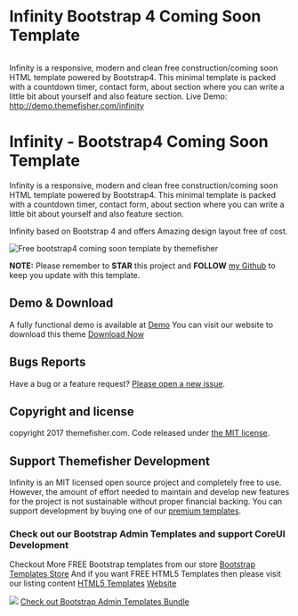 Infinity Bootstrap 4 Coming Soon Template
=========================================

<img src="https://cloud.githubusercontent.com/assets/10640964/21547903/299b8ffa-ce13-11e6-9a63-f4b941313b49.jpg" alt="">


Infinity is a responsive, modern and clean free construction/coming soon HTML template powered by Bootstrap4. This minimal template is packed with a countdown timer, contact form, about section where you can write a little bit about yourself and also feature section.
Live Demo: http://demo.themefisher.com/infinity


# Infinity - Bootstrap4 Coming Soon Template

Infinity is a responsive, modern and clean free construction/coming soon HTML template powered by Bootstrap4. This minimal template is packed with a countdown timer, contact form, about section where you can write a little bit about yourself and also feature section.

Infinity based on Bootstrap 4 and offers Amazing design layout free of cost.

<img src="https://cloud.githubusercontent.com/assets/10640964/21547903/299b8ffa-ce13-11e6-9a63-f4b941313b49.jpg" alt="Free bootstrap4 coming soon template by themefisher">

**NOTE:** Please remember to **STAR** this project and **FOLLOW** [my Github](https://github.com/themefisher) to keep you update with this template.

## Demo & Download 

A fully functional demo is available at <a href="http://demo.themefisher.com/demos/?theme=infinity">Demo</a>
You can visit our website to download this theme <a href="https://themefisher.com/products/infinity-free-bootstrap-4-coming-soon-template/">Download Now</a>
 


## Bugs Reports

Have a bug or a feature request? [Please open a new issue](https://github.com/themefisher/infinity-bootstrap4-coming-soon-template/issues/new).

## Copyright and license

copyright 2017 themefisher.com. Code released under [the MIT license](https://github.com/themefisher/infinity-bootstrap4-coming-soon-template/blob/master/license.txt).

## Support Themefisher Development

Infinity is an MIT licensed open source project and completely free to use. However, the amount of effort needed to maintain and develop new features for the project is not sustainable without proper financial backing. You can support development by buying one of our [premium templates](https://themefisher.com/premium-templates/).


### Check out our Bootstrap Admin Templates and support CoreUI Development
Checkout More FREE Bootstrap templates from our store <a href="https://themefisher.com/free-bootstrap-templates">Bootstrap Templates Store</a>
And if you want FREE HTML5 Templates then please visit our listing content <a href="https://themefisher.com/best-free-html5-templates-2016/">HTML5 Templates</a>
<a href="https://themefisher.com">Website</a>

 
 

[<img src="https://genesisui.com/img/bundle2.png">](https://genesisui.com/bundle.html?support=1)
[Check out Bootstrap Admin Templates Bundle](https://genesisui.com/bundle.html?support=1)